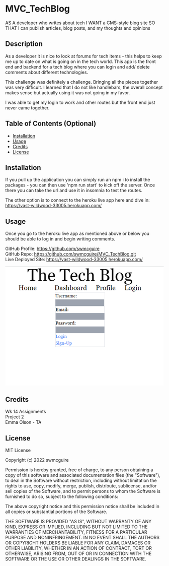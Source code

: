 # MVC_TechBlog
AS A developer who writes about tech
I WANT a CMS-style blog site
SO THAT I can publish articles, blog posts, and my thoughts and opinions
## Description

As a developer it is nice to look at forums for tech items - this helps to keep me up to date on what is going on in the tech world.  This app is the front end and backend for a tech blog where you can login and add/ delete comments about different technologies.

This challenge was definitely a challenge.  Bringing all the pieces together was very difficult.  I learned that I do not like handlebars, the overall concept makes sense but actually using it was not going in my favor.

I was able to get my login to work and other routes but the front end just never came together.

## Table of Contents (Optional)

- [Installation](#installation)
- [Usage](#usage)
- [Credits](#credits)
- [License](#license)

## Installation

If you pull up the application you can simply run an npm i to install the packages - you can then use 'npm run start' to kick off the server.  Once there you can take the url and use it in insomnia to test the routes.

The other option is to connect to the heroku live app here and dive in:  https://vast-wildwood-33005.herokuapp.com/

## Usage

Once you go to the heroku live app as mentioned above or below you should be able to log in and begin writing comments.

GitHub Profile: https://github.com/swmcguire<br>
GitHub Repo:  https://github.com/swmcguire/MVC_TechBlog.git<br>
Live Deployed Site: https://vast-wildwood-33005.herokuapp.com/

![Tech Blog Home Page](./Assets/TechBlog%20ScreenShot.png)

## Credits

Wk 14 Assignments <br>
Project 2 <br>
Emma Olson - TA


## License

MIT License

Copyright (c) 2022 swmcguire

Permission is hereby granted, free of charge, to any person obtaining a copy
of this software and associated documentation files (the "Software"), to deal
in the Software without restriction, including without limitation the rights
to use, copy, modify, merge, publish, distribute, sublicense, and/or sell
copies of the Software, and to permit persons to whom the Software is
furnished to do so, subject to the following conditions:

The above copyright notice and this permission notice shall be included in all
copies or substantial portions of the Software.

THE SOFTWARE IS PROVIDED "AS IS", WITHOUT WARRANTY OF ANY KIND, EXPRESS OR
IMPLIED, INCLUDING BUT NOT LIMITED TO THE WARRANTIES OF MERCHANTABILITY,
FITNESS FOR A PARTICULAR PURPOSE AND NONINFRINGEMENT. IN NO EVENT SHALL THE
AUTHORS OR COPYRIGHT HOLDERS BE LIABLE FOR ANY CLAIM, DAMAGES OR OTHER
LIABILITY, WHETHER IN AN ACTION OF CONTRACT, TORT OR OTHERWISE, ARISING FROM,
OUT OF OR IN CONNECTION WITH THE SOFTWARE OR THE USE OR OTHER DEALINGS IN THE
SOFTWARE.